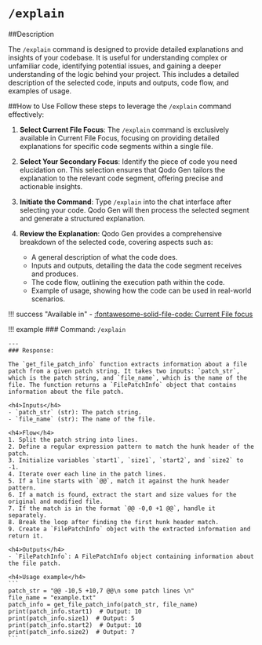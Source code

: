 # `/explain`

##Description

The `/explain` command is designed to provide detailed explanations and insights of your codebase. It is useful for understanding complex or unfamiliar code, identifying potential issues, and gaining a deeper understanding of the logic behind your project. This includes a detailed description of the selected code, inputs and outputs, code flow, and examples of usage. 

##How to Use
Follow these steps to leverage the `/explain` command effectively:

1. **Select Current File Focus**: The `/explain` command is exclusively available in Current File Focus, focusing on providing detailed explanations for specific code segments within a single file.

2. **Select Your Secondary Focus**: Identify the piece of code you need elucidation on. This selection ensures that Qodo Gen tailors the explanation to the relevant code segment, offering precise and actionable insights.

3. **Initiate the Command**: Type `/explain` into the chat interface after selecting your code. Qodo Gen will then process the selected segment and generate a structured explanation.

4. **Review the Explanation**: Qodo Gen provides a comprehensive breakdown of the selected code, covering aspects such as:
    - A general description of what the code does.
    - Inputs and outputs, detailing the data the code segment receives and produces.
    - The code flow, outlining the execution path within the code.
    - Example of usage, showing how the code can be used in real-world scenarios.

!!! success "Available in"
    - [:fontawesome-solid-file-code: Current File focus](../focus/current-file.md)


!!! example
    ### Command:
    `/explain`

    ---
    ### Response:

    The `get_file_patch_info` function extracts information about a file patch from a given patch string. It takes two inputs: `patch_str`, which is the patch string, and `file_name`, which is the name of the file. The function returns a `FilePatchInfo` object that contains information about the file patch.

    <h4>Inputs</h4>
    - `patch_str` (str): The patch string.
    - `file_name` (str): The name of the file.
    
    <h4>Flow</h4>
    1. Split the patch string into lines.
    2. Define a regular expression pattern to match the hunk header of the patch.
    3. Initialize variables `start1`, `size1`, `start2`, and `size2` to -1.
    4. Iterate over each line in the patch lines.
    5. If a line starts with `@@`, match it against the hunk header pattern.
    6. If a match is found, extract the start and size values for the original and modified file.
    7. If the match is in the format `@@ -0,0 +1 @@`, handle it separately.
    8. Break the loop after finding the first hunk header match.
    9. Create a `FilePatchInfo` object with the extracted information and return it.

    <h4>Outputs</h4>
    - `FilePatchInfo`: A FilePatchInfo object containing information about the file patch.
    
    <h4>Usage example</h4>
    ```
    patch_str = "@@ -10,5 +10,7 @@\n some patch lines \n"
    file_name = "example.txt"
    patch_info = get_file_patch_info(patch_str, file_name)
    print(patch_info.start1)  # Output: 10
    print(patch_info.size1)  # Output: 5
    print(patch_info.start2)  # Output: 10
    print(patch_info.size2)  # Output: 7
    ```